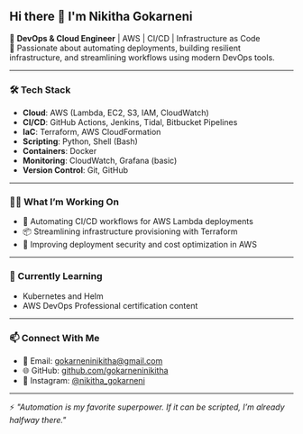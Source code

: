 ## Hi there 👋 I'm Nikitha Gokarneni

🚀 **DevOps & Cloud Engineer** | AWS | CI/CD | Infrastructure as Code  
🎯 Passionate about automating deployments, building resilient infrastructure, and streamlining workflows using modern DevOps tools.

---

### 🛠️ Tech Stack
- **Cloud**: AWS (Lambda, EC2, S3, IAM, CloudWatch)
- **CI/CD**: GitHub Actions, Jenkins, Tidal, Bitbucket Pipelines
- **IaC**: Terraform, AWS CloudFormation
- **Scripting**: Python, Shell (Bash)
- **Containers**: Docker
- **Monitoring**: CloudWatch, Grafana (basic)
- **Version Control**: Git, GitHub

---

### 👩‍💻 What I’m Working On
- 🔄 Automating CI/CD workflows for AWS Lambda deployments
- 📦 Streamlining infrastructure provisioning with Terraform
- 🔐 Improving deployment security and cost optimization in AWS

---

### 🌱 Currently Learning
- Kubernetes and Helm
- AWS DevOps Professional certification content

---

### 📫 Connect With Me
- 📧 Email: [gokarneninikitha@gmail.com](mailto:gokarneninikitha@gmail.com)
- 🌐 GitHub: [github.com/gokarneninikitha](https://github.com/gokarneninikitha)
- 📸 Instagram: [@nikitha_gokarneni](https://www.instagram.com/nikitha_gokarneni)

---

⚡ _"Automation is my favorite superpower. If it can be scripted, I’m already halfway there."_  
